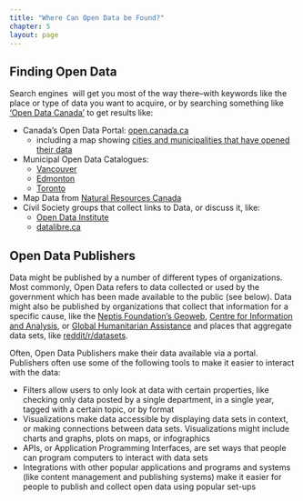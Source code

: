 ```yaml
---
title: "Where Can Open Data be Found?"
chapter: 5
layout: page
---
```


## Finding Open Data

Search engines  will get you most of the way there–with keywords like the place or type of data you want to acquire, or by searching something like [‘Open Data Canada’](http://lmgtfy.com/?q=Open+Data+Canada) to get results like:

* Canada’s Open Data Portal: [open.canada.ca](http://open.canada.ca/en)
  - including a map showing [cities and municipalities that have opened their data](http://open.canada.ca/en/maps/open-data-canada) 
* Municipal Open Data Catalogues:
  - [Vancouver](http://vancouver.ca/your-government/open-data-catalogue.aspx)
  - [Edmonton](https://data.edmonton.ca/) 
  - [Toronto](http://www1.toronto.ca/wps/portal/contentonly?vgnextoid%3D9e56e03bb8d1e310VgnVCM10000071d60f89RCRD) 
*  Map Data from [Natural Resources Canada](https://www.nrcan.gc.ca/earth-sciences/geography/topographic-information/free-data-geogratis/11042)
* Civil Society groups that collect links to Data, or discuss it, like:
  - [Open Data Institute](http://theodi.org/) 
  - [datalibre.ca](http://datalibre.ca/) 

## Open Data Publishers

Data might be published by a number of different types of organizations. Most commonly, Open Data refers to data collected or used by the government which has been made available to the public (see below). Data might also be published by organizations that collect that information for a specific cause, like the [Neptis Foundation’s Geoweb](http://www.neptisgeoweb.org/), [Centre for Information and Analysis](http://www.sova-center.ru/en/database/), or [Global Humanitarian Assistance](http://www.globalhumanitarianassistance.org/data-guides/datastore) and places that aggregate data sets, like [reddit/r/datasets](http://www.reddit/r/datasets).

Often, Open Data Publishers make their data available via a portal. Publishers often use some of the following tools to make it easier to interact with the data:

* Filters allow users to only look at data with certain properties, like checking only data posted by a single department, in a single year, tagged with a certain topic, or by format
*  Visualizations make data accessible by displaying data sets in context, or making connections between data sets. Visualizations might include charts and graphs, plots on maps, or infographics
* APIs, or Application Programming Interfaces, are set ways that people can program computers to interact with data sets
* Integrations with other popular applications and programs and systems (like content management and publishing systems) make it easier for people to publish and collect open data using popular set-ups
